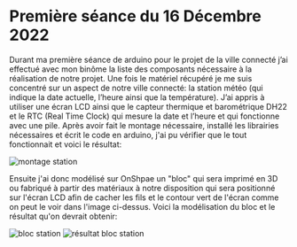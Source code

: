 # Première séance du 16 Décembre 2022

Durant ma première séance de arduino pour le projet de la ville connecté j’ai effectué avec mon binôme la liste des composants nécessaire à la réalisation de notre projet. Une fois le matériel récupéré je me suis concentré sur un aspect de notre ville connecté: la station météo (qui indique la date actuelle, l’heure ainsi que la température). J’ai appris à utiliser une écran LCD ainsi que le capteur thermique et barométrique DH22 et le RTC (Real Time Clock) qui mesure la date et l’heure et qui fonctionne avec une pile. Après avoir fait le montage nécessaire, installé les librairies nécessaires et écrit le code en arduino, j'ai pu vérifier que le tout fonctionnait et voici le résultat:

 ![montage station](https://github.com/villeautonome/Ville-Connectee/blob/main/rapport%20séances/Francesco/images/montage_station.png)


Ensuite j'ai donc modélisé sur OnShpae un "bloc" qui sera imprimé en 3D ou fabriqué à partir des matériaux à notre disposition qui sera positionné sur l'écran LCD afin de cacher les fils et le contour vert de l'écran comme on peut le voir dans l'image ci-dessus. Voici la modélisation du bloc et le résultat qu'on devrait obtenir: 

![bloc station](https://github.com/villeautonome/Ville-Connectee/blob/main/rapport%20séances/Francesco/images/bloc_station.png)
![résultat bloc station](https://github.com/villeautonome/Ville-Connectee/blob/main/rapport%20séances/Francesco/images/resultat_bloc_station.png) 
